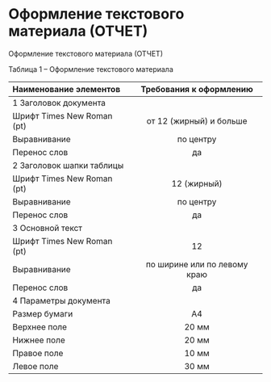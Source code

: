 # Оформление текстового материала \(ОТЧЕТ\)

Оформление текстового материала \(ОТЧЕТ\)

Таблица 1 – Оформление текстового материала

| **Наименование элементов** | **Требования к оформлению** |
| :--- | :---: |
| 1 Заголовок документа |  |
| Шрифт Times New Roman \(pt\) | от 12 \(жирный\) и больше |
| Выравнивание | по центру |
| Перенос слов | да |
| 2 Заголовок шапки таблицы |  |
| Шрифт Times New Roman \(pt\) | 12 \(жирный\) |
| Выравнивание | по центру |
| Перенос слов | да |
| 3 Основной текст |  |
| Шрифт Times New Roman \(pt\) | 12 |
| Выравнивание | по ширине или по левому краю |
| Перенос слов | да |
| 4 Параметры документа |  |
| Размер бумаги | А4 |
| Верхнее поле | 20 мм |
| Нижнее поле | 20 мм |
| Правое поле | 10 мм |
| Левое поле | 30 мм |

